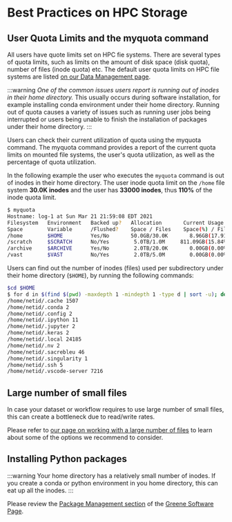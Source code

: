 # Best Practices on HPC Storage
## User Quota Limits and the myquota command
All users have quote limits set on HPC fie systems. There are several types of quota limits, such as limits on the amount of disk space (disk quota), number of files (inode quota) etc. The default user quota limits on HPC file systems are listed [on our Data Management page](./01_intro_and_data_management.mdx#hpc-storage-mounts-comparison-table).

:::warning
_One of the common issues users report is running out of inodes in their home directory._ This usually occurs during software installation, for example installing conda environment under their home directory.  Running out of quota causes a variety of issues such as running user jobs being interrupted or users being unable to finish the installation of packages under their home directory.
:::

Users can check their current utilization of quota using the myquota command. The myquota command provides a report of the current quota limits on mounted file systems, the user's quota utilization, as well as the percentage of quota utilization.

In the following example the user who executes the `myquota` command is out of inodes in their home directory. The user inode quota limit on the `/home` file system **30.0K inodes** and the user has **33000 inodes**, thus **110%** of the inode quota limit.
```sh
$ myquota
Hostname: log-1 at Sun Mar 21 21:59:08 EDT 2021
Filesystem   Environment   Backed up?   Allocation       Current Usage
Space        Variable      /Flushed?    Space / Files    Space(%) / Files(%)
/home        $HOME         Yes/No       50.0GB/30.0K       8.96GB(17.91%)/33000(110.00%)
/scratch     $SCRATCH      No/Yes        5.0TB/1.0M     811.09GB(15.84%)/2437(0.24%)
/archive     $ARCHIVE      Yes/No        2.0TB/20.0K       0.00GB(0.00%)/1(0.00%)
/vast        $VAST         No/Yes        2.0TB/5.0M        0.00GB(0.00%)/1(0.00%)
```
Users can find out the number of inodes (files) used per subdirectory under their home directory (`$HOME`), by running the following commands:
```sh
$cd $HOME
$ for d in $(find $(pwd) -maxdepth 1 -mindepth 1 -type d | sort -u); do n_files=$(find $d | wc -l); echo $d $n_files; done
/home/netid/.cache 1507
/home/netid/.conda 2
/home/netid/.config 2
/home/netid/.ipython 11
/home/netid/.jupyter 2
/home/netid/.keras 2
/home/netid/.local 24185
/home/netid/.nv 2
/home/netid/.sacrebleu 46
/home/netid/.singularity 1
/home/netid/.ssh 5
/home/netid/.vscode-server 7216
```

## Large number of small files
In case your dataset or workflow requires to use large number of small files, this can create a bottleneck due to read/write rates. 

Please refer to [our page on working with a large number of files](./07_large_number_of_small_files.md) to learn about some of the options we recommend to consider.

## Installing Python packages
:::warning
Your home directory has a relatively small number of inodes.
If you create a conda or python environment in you home directory, this can eat up all the inodes. 
:::

Please review the [Package Management section](../06_tools_and_software/05_software_on_greene.md#package-management-for-r-python--julia-and-conda-in-general) of the [Greene Software Page](../06_tools_and_software/05_software_on_greene.md).

